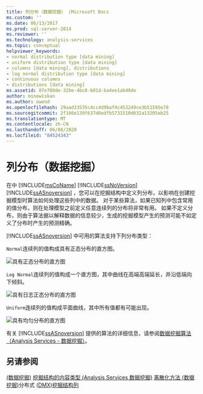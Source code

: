 ```yaml
---
title: 列分布（数据挖掘） |Microsoft Docs
ms.custom: ''
ms.date: 06/13/2017
ms.prod: sql-server-2014
ms.reviewer: ''
ms.technology: analysis-services
ms.topic: conceptual
helpviewer_keywords:
- normal distribution type [data mining]
- uniform distribution type [data mining]
- columns [data mining], distributions
- log normal distribution type [data mining]
- continuous columns
- distributions [data mining]
ms.assetid: 87e700de-32be-4bc8-b01d-ba4ee1ab48de
author: minewiskan
ms.author: owend
ms.openlocfilehash: 29aad33535c4cc4d9baf4c453249ce3b51595e78
ms.sourcegitcommit: 2f166e139f637d6edfb5731510d632a13205eb25
ms.translationtype: MT
ms.contentlocale: zh-CN
ms.lasthandoff: 06/08/2020
ms.locfileid: "84524343"
---
```

# <a name="column-distributions-data-mining"></a>列分布（数据挖掘）
  在中 [!INCLUDE[msCoName](../../includes/msconame-md.md)] [!INCLUDE[ssNoVersion](../../includes/ssnoversion-md.md)] [!INCLUDE[ssASnoversion](../../includes/ssasnoversion-md.md)] ，您可以在挖掘结构中定义列分布，以影响在创建挖掘模型时算法如何处理这些列中的数据。 对于某些算法，如果已知列中包含常用的值分布，则在处理模型之前定义任意连续列的分布将非常有用。 如果不定义分布，则由于算法据以解释数据的信息较少，生成的挖掘模型产生的预测可能不如定义了分布时产生的预测精确。

 [!INCLUDE[ssASnoversion](../../includes/ssasnoversion-md.md)] 中可用的算法支持下列分布类型：

 `Normal`连续列的值构成具有正态分布的直方图。

 ![具有正态分布的直方图](../media/normal-distribution.gif "具有正态分布的直方图")

 `Log Normal`连续列的值构成一个直方图，其中曲线在高端高端延长，并沿低端向下倾斜。

 ![具有日志正态分布的直方图](../media/log-normal-distribution.gif "具有日志正态分布的直方图")

 `Uniform`连续列的值构成平面曲线，其中所有值都有可能出现。

 ![具有均匀分布的直方图](../media/uniform-distribution.gif "具有均匀分布的直方图")

 有关 [!INCLUDE[ssASnoversion](../../includes/ssasnoversion-md.md)] 提供的算法的详细信息，请参阅[数据挖掘算法（Analysis Services - 数据挖掘）](data-mining-algorithms-analysis-services-data-mining.md)。

## <a name="see-also"></a>另请参阅
 [&#40;数据挖掘&#41;](content-types-data-mining.md) [挖掘结构的内容类型 &#40;Analysis Services 数据挖掘&#41;](mining-structures-analysis-services-data-mining.md) [离散化方法 &#40;数据挖掘&#41;](discretization-methods-data-mining.md)分布式 &#40;[DMX](/sql/dmx/distributions-dmx)&#41;[挖掘结构列](mining-structure-columns.md)


